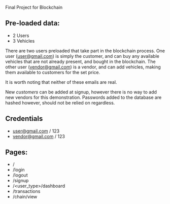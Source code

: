 Final Project for Blockchain

**Pre-loaded data:**
-
* 2 Users
* 3 Vehicles

There are two users preloaded
that take part in the blockchain
process. One user (user@gmail.com)
is simply the customer, and can buy
any available vehicles that are not
already present, and bought in the
blockchain. The other user (vendor@gmail.com)
is a vendor, and can add vehicles, making
them available to customers for 
the set price. 

It is worth noting that neither
of these emails are real.

New *customers* can be added at
signup, however there is no way
to add new vendors for this
demonstration. Passwords added 
to the database are hashed
however, should not be relied
on regardless.

**Credentials**
-
* user@gmail.com / 123
* vendor@gmail.com / 123

**Pages:**
-
* /
* /login
* /logout
* /signup
* /<user_type>/dashboard
* /transactions
* /chain/view
